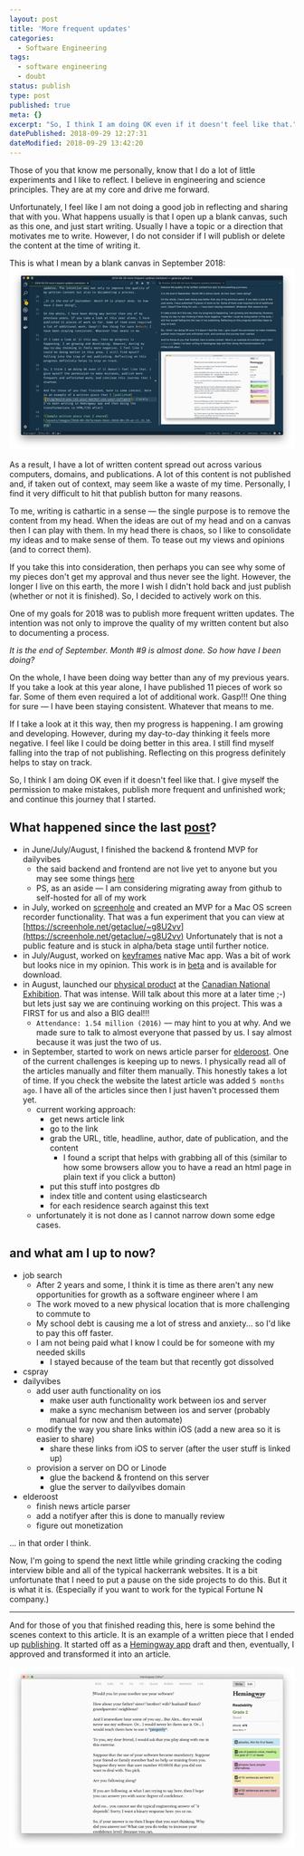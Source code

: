 ```yaml
---
layout: post
title: 'More frequent updates'
categories:
  - Software Engineering
tags:
  - software engineering
  - doubt
status: publish
type: post
published: true
meta: {}
excerpt: "So, I think I am doing OK even if it doesn't feel like that."
datePublished: 2018-09-29 12:27:31
dateModified: 2018-09-29 13:42:20
---
```


Those of you that know me personally, know that I do a lot of little experiments and I like to reflect. I believe in engineering and science principles. They are at my core and drive me forward.

Unfortunately, I feel like I am not doing a good job in reflecting and sharing that with you. What happens usually is that I open up a blank canvas, such as this one, and just start writing. Usually I have a topic or a direction that motivates me to write. However, I do not consider if I will publish or delete the content at the time of writing it.

This is what I mean by a blank canvas in September 2018:
![Blank canvas](/assets/images/2018-09-28/Screen-Shot-2018-09-29-at-12.12.33.png)

As a result, I have a lot of written content spread out across various computers, domains, and publications. A lot of this content is not published and, if taken out of context, may seem like a waste of my time. Personally, I find it very difficult to hit that publish button for many reasons.

To me, writing is cathartic in a sense &mdash; the single purpose is to remove the content from my head. When the ideas are out of my head and on a canvas then I can play with them. In my head there is chaos, so I like to consolidate my ideas and to make sense of them. To tease out my views and opinions (and to correct them).

If you take this into consideration, then perhaps you can see why some of my pieces don't get my approval and thus never see the light. However, the longer I live on this earth, the more I wish I didn't hold back and just publish (whether or not it is finished). So, I decided to actively work on this.

One of my goals for 2018 was to publish more frequent written updates. The intention was not only to improve the quality of my written content but also to documenting a process.

_It is the end of September. Month #9 is almost done. So how have I been doing?_

On the whole, I have been doing way better than any of my previous years. If you take a look at this year alone, I have published 11 pieces of work so far. Some of them even required a lot of additional work. Gasp!!! One thing for sure &mdash; I have been staying consistent. Whatever that means to me.

If I take a look at it this way, then my progress is happening. I am growing and developing. However, during my day-to-day thinking it feels more negative. I feel like I could be doing better in this area. I still find myself falling into the trap of not publishing. Reflecting on this progress definitely helps to stay on track.

So, I think I am doing OK even if it doesn't feel like that. I give myself the permission to make mistakes, publish more frequent and unfinished work; and continue this journey that I started.

## What happened since the last [post](/blog/i-have-to-come-clean-about-my-project)?

- in June/July/August, I finished the backend & frontend MVP for dailyvibes
  - the said backend and frontend are not live yet to anyone but you may see some things [here](https://github.com/dailyvibes)
  - PS, as an aside &mdash; I am considering migrating away from github to self-hosted for all of my work
- in July, worked on [screenhole](https://screenhole.net/) and created an MVP for a Mac OS screen recorder functionality. That was a fun experiment that you can view at [https://screenhole.net/getaclue/~g8U2vv](https://screenhole.net/getaclue/~g8U2vv) Unfortunately that is not a public feature and is stuck in alpha/beta stage until further notice.
- in July/August, worked on [keyframes](https://keyframes.net/) native Mac app. Was a bit of work but looks nice in my opinion. This work is in [beta](https://keyframes.net/snapper/beta) and is available for download.
- in August, launched our [physical product](https://cspray.ca/) at the [Canadian National Exhibition](https://theex.com/). That was intense. Will talk about this more at a later time ;-) but lets just say we are continuing working on this project. This was a FIRST for us and also a BIG deal!!!
  - `Attendance: 1.54 million (2016)` &mdash; may hint to you at why. And we made sure to talk to almost everyone that passed by us. I say almost because it was just the two of us.
- in September, started to work on news article parser for [elderoost](https://elderoost.com/). One of the current challenges is keeping up to news. I physically read all of the articles manually and filter them manually. This honestly takes a lot of time. If you check the website the latest article was added `5 months ago`. I have all of the articles since then I just haven't processed them yet.
  - current working approach:
    - get news article link
    - go to the link
    - grab the URL, title, headline, author, date of publication, and the content
      - I found a script that helps with grabbing all of this (similar to how some browsers allow you to have a read an html page in plain text if you click a button)
    - put this stuff into postgres db
    - index title and content using elasticsearch
    - for each residence search against this text
  - unfortunately it is not done as I cannot narrow down some edge cases.

## and what am I up to now?

- job search
  - After 2 years and some, I think it is time as there aren't any new opportunities for growth as a software engineer where I am
  - The work moved to a new physical location that is more challenging to commute to
  - My school debt is causing me a lot of stress and anxiety... so I'd like to pay this off faster.
  - I am not being paid what I know I could be for someone with my needed skills
    - I stayed because of the team but that recently got dissolved
- cspray
- dailyvibes
  - add user auth functionality on ios
    - make user auth functionality work between ios and server
    - make a sync mechanism between ios and server (probably manual for now and then automate)
  - modify the way you share links within iOS (add a new area so it is easier to share)
    - share these links from iOS to server (after the user stuff is linked up)
  - provision a server on DO or Linode
    - glue the backend & frontend on this server
    - glue the server to dailyvibes domain
- elderoost
  - finish news article parser
  - add a notifyer after this is done to manually review
  - figure out monetization

... in that order I think.

Now, I'm going to spend the next little while grinding cracking the coding interview bible and all of the typical hackerrank websites. It is a bit unfortunate that I need to put a pause on the side projects to do this. But it is what it is. (Especially if you want to work for the typical Fortune N company.)

---

And for those of you that finished reading this, here is some behind the scenes context to this article. It is an example of a written piece that I ended up [publishing](/blog/would-you-let-your-mother-use-your-software). It started off as a [Hemingway app](http://www.hemingwayapp.com/) draft and then, eventually, I approved and transformed it into an article.

![Sample written piece that I ended up sharing](/assets/images/2018-09-28/Screen-Shot-2018-09-29-at-11.35.50.png)
